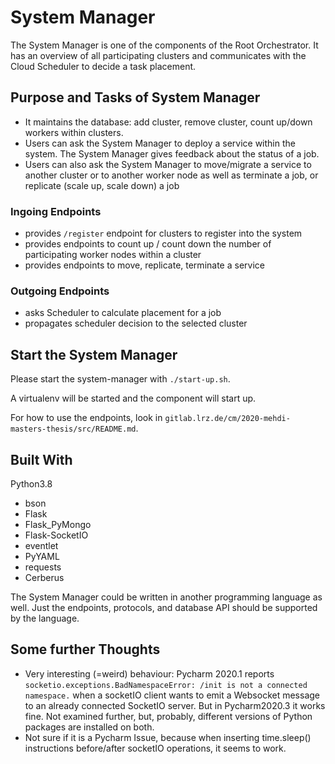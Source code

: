 # System Manager

The System Manager is one of the components of the Root Orchestrator. It has an overview of all participating clusters and communicates with the Cloud Scheduler to decide a task placement.

## Purpose and Tasks of System Manager

- It maintains the database: add cluster, remove cluster, count up/down workers within clusters.
- Users can ask the System Manager to deploy a service within the system. The System Manager gives feedback about the status of a job.
- Users can also ask the System Manager to move/migrate a service to another cluster or to another worker node as well as terminate a job, or replicate (scale up, scale down) a job

### Ingoing Endpoints

- provides `/register` endpoint for clusters to register into the system
- provides endpoints to count up / count down the number of participating worker nodes within a cluster
- provides endpoints to move, replicate, terminate a service

### Outgoing Endpoints

- asks Scheduler to calculate placement for a job
- propagates scheduler decision to the selected cluster

## Start the System Manager

Please start the system-manager with `./start-up.sh`.

A virtualenv will be started and the component will start up.

For how to use the endpoints, look in `gitlab.lrz.de/cm/2020-mehdi-masters-thesis/src/README.md`. 

## Built With

Python3.8 
  - bson
  - Flask
  - Flask_PyMongo
  - Flask-SocketIO
  - eventlet
  - PyYAML
  - requests
  - Cerberus

The System Manager could be written in another programming language as well. Just the endpoints, protocols, and database API should be supported by the language.


## Some further Thoughts

- Very interesting (=weird) behaviour: Pycharm 2020.1 reports `socketio.exceptions.BadNamespaceError: /init is not a connected namespace.` when a socketIO client wants to emit a Websocket message to an already connected SocketIO server. But in Pycharm2020.3 it works fine. Not examined further, but, probably, different versions of Python packages are installed on both.
- Not sure if it is a Pycharm Issue, because when inserting time.sleep() instructions before/after socketIO operations, it seems to work.
